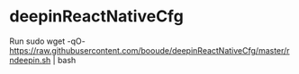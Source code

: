 # deepinReactNativeCfg
Run
sudo wget -qO- https://raw.githubusercontent.com/booude/deepinReactNativeCfg/master/rndeepin.sh | bash
